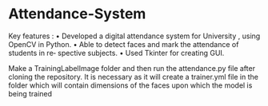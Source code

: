 # Attendance-System
Key features :
• Developed a digital attendance system for University , using
OpenCV in Python.
• Able to detect faces and mark the attendance of students in re‐
spective subjects.
• Used Tkinter for creating GUI.

Make a TrainingLabelImage folder and then run the attendance.py file after cloning the repository. It is necessary as it will create a trainer.yml file in the folder which will contain dimensions of the faces upon which the model is being trained
